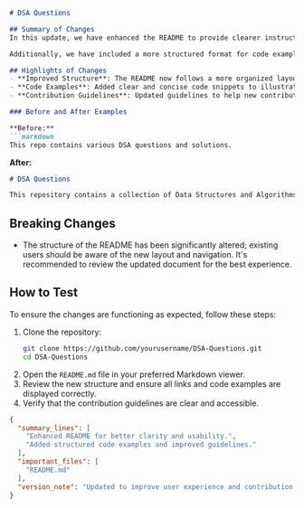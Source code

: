 ```markdown
# DSA Questions

## Summary of Changes
In this update, we have enhanced the README to provide clearer instructions and improve the overall presentation of the document. The goal is to make it easier for contributors and users to understand the scope of the project, how to navigate through the resources, and how to effectively contribute to the repository. 

Additionally, we have included a more structured format for code examples, ensuring they are easy to read and follow. This will aid new users in quickly grasping the concepts and implementations of various Data Structures and Algorithms (DSA) covered in this repository.

## Highlights of Changes
- **Improved Structure**: The README now follows a more organized layout, making it easier for users to find relevant information.
- **Code Examples**: Added clear and concise code snippets to illustrate key concepts and implementations.
- **Contribution Guidelines**: Updated guidelines to help new contributors understand how to get started with the repository.

### Before and After Examples

**Before:**
```markdown
This repo contains various DSA questions and solutions.
```

**After:**
```markdown
# DSA Questions

This repository contains a collection of Data Structures and Algorithms (DSA) questions along with their solutions. It aims to help developers enhance their coding skills and prepare for technical interviews.
```

## Breaking Changes
- The structure of the README has been significantly altered; existing users should be aware of the new layout and navigation. It's recommended to review the updated document for the best experience.

## How to Test
To ensure the changes are functioning as expected, follow these steps:
1. Clone the repository:
   ```bash
   git clone https://github.com/yourusername/DSA-Questions.git
   cd DSA-Questions
   ```
2. Open the `README.md` file in your preferred Markdown viewer.
3. Review the new structure and ensure all links and code examples are displayed correctly.
4. Verify that the contribution guidelines are clear and accessible.

```json
{
  "summary_lines": [
    "Enhanced README for better clarity and usability.",
    "Added structured code examples and improved guidelines."
  ],
  "important_files": [
    "README.md"
  ],
  "version_note": "Updated to improve user experience and contribution process."
}
```
```